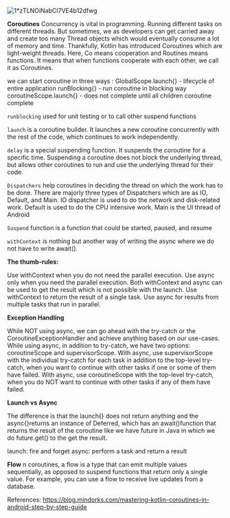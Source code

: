 ![1*zTLNOiNabCI7VE4b12dfwg](https://user-images.githubusercontent.com/94926624/172740151-a07130cb-0473-4467-be19-c653ef9e9d9b.png)

**Coroutines**
Concurrency is vital in programming. Running different tasks on different threads. 
But sometimes, we as developers can get carried away and create too many Thread objects which would eventually consume a lot of memory and time. Thankfully, Kotlin has introduced Coroutines which are light-weight threads.
Here, Co means cooperation and Routines means functions.
It means that when functions cooperate with each other, we call it as Coroutines.

we can start coroutine in three ways :
GlobalScope.launch{} - lifecycle of entire application
runBlocking{} - run coroutine in blocking way
coroutineScope.launch{} - does not complete until all children coroutine complete

`runblocking` used for unit testing or to call other suspend functions

`launch` is a coroutine builder. 
It launches a new coroutine concurrently with the rest of the code, which continues to work independently. 

`delay` is a special suspending function. It suspends the coroutine for a specific time. Suspending a coroutine does not block the underlying thread, but allows other coroutines to run and use the underlying thread for their code.

`Dispatchers` help coroutines in deciding the thread on which the work has to be done. There are majorly three types of Dispatchers which are as IO, Default, and Main. IO dispatcher is used to do the network and disk-related work. Default is used to do the CPU intensive work. Main is the UI thread of Android

`Suspend` function is a function that could be started, paused, and resume

`withContext` is nothing but another way of writing the async where we do not have to write await().


**The thumb-rules:**

Use withContext when you do not need the parallel execution.
Use async only when you need the parallel execution.
Both withContext and async can be used to get the result which is not possible with the launch.
Use withContext to return the result of a single task.
Use async for results from multiple tasks that run in parallel.


**Exception Handling**

While NOT using async, we can go ahead with the try-catch or the CoroutineExceptionHandler and achieve anything based on our use-cases.
While using async, in addition to try-catch, we have two options: coroutineScope and supervisorScope.
With async, use supervisorScope with the individual try-catch for each task in addition to the top-level try-catch, when you want to continue with other tasks if one or some of them have failed.
With async, use coroutineScope with the top-level try-catch, when you do NOT want to continue with other tasks if any of them have failed.



**Launch vs Async**

The difference is that the launch{} does not return anything and the async{}returns an instance of Deferred<T>, which has an await()function that returns the result of the coroutine like we have future in Java in which we do future.get() to the get the result.
  

launch: fire and forget
async: perform a task and return a result
 
  
  
**Flow**
n coroutines, a flow is a type that can emit multiple values sequentially, as opposed to suspend functions that return only a single value. For example, you can use a flow to receive live updates from a database.
  
  
  

  
References:
  https://blog.mindorks.com/mastering-kotlin-coroutines-in-android-step-by-step-guide
  
  
  
  
